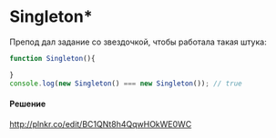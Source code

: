 # Singleton*
Препод дал задание со звездочкой, чтобы работала такая штука:

```javascript
function Singleton(){

}    
console.log(new Singleton() === new Singleton()); // true
```

#### Решение
http://plnkr.co/edit/BC1QNt8h4QqwHOkWE0WC